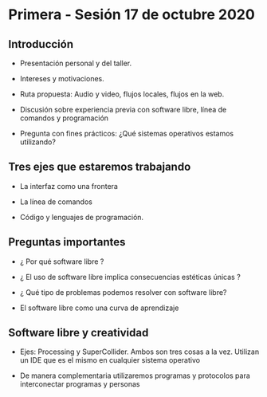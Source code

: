 # Primera - Sesión 17 de octubre 2020

## Introducción

- Presentación personal y del taller.

- Intereses y motivaciones. 

- Ruta propuesta: Audio y video, flujos locales, flujos en la web.

- Discusión sobre experiencia previa con software libre, línea de comandos y programación 

- Pregunta con fines prácticos: ¿Qué sistemas operativos estamos utilizando? 

## Tres ejes que estaremos trabajando

- La interfaz como una frontera

- La línea de comandos

- Código y lenguajes de programación.

## Preguntas importantes 

- ¿ Por qué software libre ?

- ¿ El uso de software libre implica consecuencias estéticas únicas ?

- ¿ Qué tipo de problemas podemos resolver con software libre?

- El software libre como una curva de aprendizaje 

## Software libre y creatividad

- Ejes: Processing y SuperCollider. Ambos son tres cosas a la vez. Utilizan un IDE que es el mismo en cualquier sistema operativo 

- De manera complementaria utilizaremos programas y protocolos para interconectar programas y personas



